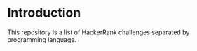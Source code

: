# Introduction
This repository is a list of HackerRank challenges separated by programming language.  


